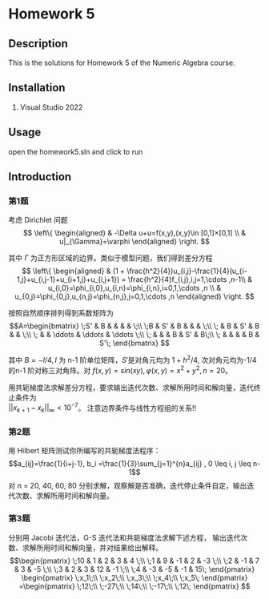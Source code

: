 # Homework 5

## Description
This is the solutions for Homework 5 of the Numeric Algebra course.

## Installation
1. Visual Studio 2022

## Usage
open the homework5.sln and click to run

## Introduction
### 第1题
考虑 Dirichlet 问题
$$ \left\{
\begin{aligned}
& -\Delta u+u=f(x,y),(x,y)\in [0,1]×[0,1] \\
& u|_{\Gamma}=\varphi
\end{aligned}
\right.
$$

其中 $\Gamma$ 为正方形区域的边界。类似于模型问题，我们得到差分方程
$$ \left\{
\begin{aligned}
& (1 + \frac{h^2}{4})u_{i,j}-\frac{1}{4}(u_{i-1,j}+u_{i,j-1}+u_{i+1,j}+u_{i,j+1}) = \frac{h^2}{4}f_{i,j},i,j=1,\cdots ,n-1\\
& u_{i,0}=\phi_{i,0},u_{i,n}=\phi_{i,n},i=0,1,\cdots ,n \\
& u_{0,j}=\phi_{0,j},u_{n,j}=\phi_{n,j},j=0,1,\cdots ,n
\end{aligned}
\right.
$$

按照自然顺序排列得到系数矩阵为
$$A=\begin{bmatrix}
    \;S' & B &  &  &  &  \;\\
    \;B & S' & B &  &  &  \;\\
    \; & B & S' & B &  &  \;\\
    \;  & & \ddots & \ddots & \ddots \;\\
    \; &  &  & B & S' & B\;\\
    \; &  &  &  & B & S'\; 
    \end{bmatrix}
    $$



其中 $B = -I/4, I$ 为 n-1 阶单位矩阵，$S'$是对角元均为 $1+h^2/4$, 
次对角元均为-1/4 的n-1 阶对称三对角阵。对 $f(x, y) = sin(xy), \varphi(x, y) = x^2 + y^2, n = 20$。

用共轭梯度法求解差分方程，要求输出迭代次数、求解所用时间和解向量，迭代终止条件为  
$||x_{k+1}-x_k||_{\infty} < 10^{-7}$。
注意边界条件与线性方程组的关系!!

### 第2题
用 Hilbert 矩阵测试你所编写的共轭梯度法程序：
$$a_{ij}=\frac{1}{i+j-1}, b_i =\frac{1}{3}\sum_{j=1}^{n}a_{ij} , 0 \leq i, j \leq n-1$$
对 n = 20, 40, 60, 80 分别求解，观察解是否准确，迭代停止条件自定，输出迭代次数、求解所用时间和解向量。

### 第3题
分别用 Jacobi 迭代法，G-S 迭代法和共轭梯度法求解下述方程，
输出迭代次数、求解所用时间和解向量，并对结果给出解释。
$$\begin{pmatrix}
    \;10 & 1 & 2 & 3 & 4 \;\\
    \;1 & 9 & -1 & 2 & -3 \;\\
    \;2 & -1 & 7 & 3 & -5 \;\\
    \;3 & 2 & 3 & 12 & -1 \;\\
    \;4 & -3 & -5 & -1 & 15\; 
    \end{pmatrix}
    \begin{pmatrix}
        \;x_1\;\\
        \;x_2\;\\
        \;x_3\;\\
        \;x_4\;\\
        \;x_5\; 
        \end{pmatrix}
    =\begin{pmatrix}
        \;12\;\\
        \;-27\;\\
        \;14\;\\
        \;-17\;\\
        \;12\; 
        \end{pmatrix}
$$
